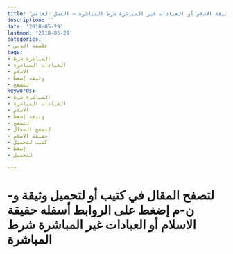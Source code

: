 ```yaml
---
title: "حقيقة الاسلام أو العبادات غير المباشرة شرط المباشرة – الفصل الخامس"
description: ''
date: '2018-05-29'
lastmod: '2018-05-29'
categories:
- فلسفة الدين
tags:
- المباشرة شرط
- العبادات المباشرة
- الاسلام
- وثيقة إضغط
- لتصفح
keywords:
- المباشرة شرط
- العبادات المباشرة
- الاسلام
- وثيقة إضغط
- لتصفح
- لتصفح المقال
- حقيقة الاسلام
- كتيب لتحميل
- إضغط
- لتحميل

---
```

# **لتصفح المقال في كتيب أو لتحميل وثيقة و-ن-م إضغط على الروابط أسفله** **حقيقة الاسلام أو العبادات غير المباشرة شرط المباشرة**

###